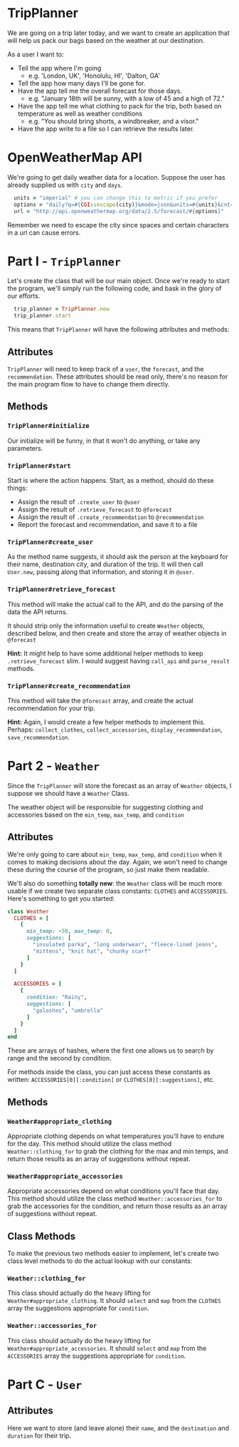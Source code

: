 

# TripPlanner

We are going on a trip later today, and we want to create an application that will help us pack our bags based on the weather at our destination.  

As a user I want to:
  - Tell the app where I'm going
    - e.g. 'London, UK', 'Honolulu, HI', 'Dalton, GA'
  - Tell the app how many days I'll be gone for.
  - Have the app tell me the overall forecast for those days.
    - e.g. "January 18th will be sunny, with a low of 45 and a high of 72."
  - Have the app tell me what clothing to pack for the trip, both based on temperature as well as weather conditions
    - e.g. "You should bring shorts, a windbreaker, and a visor."
  - Have the app write to a file so I can retrieve the results later.

# OpenWeatherMap API

We're going to get daily weather data for a location. Suppose the user has already supplied us with `city` and `days`.

```ruby
  units = "imperial" # you can change this to metric if you prefer
  options = "daily?q=#{CGI::escape(city)}&mode=json&units=#{units}&cnt=#{days}"
  url = "http://api.openweathermap.org/data/2.5/forecast/#{options}"
```

Remember we need to escape the city since spaces and certain characters in a url can cause errors.

# Part I - `TripPlanner`

Let's create the class that will be our main object.  Once we're ready to start the program, we'll simply run the following code, and bask in the glory of our efforts.

```ruby
  trip_planner = TripPlanner.new
  trip_planner.start
```

This means that `TripPlanner` will have the following attributes and methods:

## Attributes
`TripPlanner` will need to keep track of a `user`, the `forecast`, and the `recommendation`.  These attributes should be read only, there's no reason for the main program flow to have to change them directly.

## Methods

### `TripPlanner#initialize`
Our initialize will be funny, in that it won't do anything, or take any parameters.

### `TripPlanner#start`
Start is where the action happens.  Start, as a method, should do these things:
  - Assign the result of `.create_user` to `@user`
  - Assign the result of `.retrieve_forecast` to `@forecast`
  - Assign the result of `.create_recommendation` to `@recommendation`
  - Report the forecast and recommendation, and save it to a file

### `TripPlanner#create_user`
As the method name suggests, it should ask the person at the keyboard for their name, destination city, and duration of the trip.  It will then call `User.new`, passing along that information, and storing it in `@user`.

### `TripPlanner#retrieve_forecast`
This method will make the actual call to the API, and do the parsing of the data the API returns.  

It should strip only the information useful to create `Weather` objects, described below, and then create and store the array of weather objects in `@forecast`

**Hint:** It might help to have some additional helper methods to keep `.retrieve_forecast` slim.  I would suggest having `call_api` and `parse_result` methods.

### `TripPlanner#create_recommendation`
This method will take the `@forecast` array, and create the actual recommendation for your trip.  

**Hint:** Again, I would create a few helper methods to implement this.  Perhaps: `collect_clothes`, `collect_accessories`, `display_recommendation`, `save_recommendation`.

# Part 2 - `Weather`

Since the `TripPlanner` will store the forecast as an array of `Weather` objects, I suppose we should have a `Weather` Class.

The weather object will be responsible for suggesting clothing and accessories based on the `min_temp`, `max_temp`, and `condition`

## Attributes

We're only going to care about `min_temp`, `max_temp`, and `condition` when it comes to making decisions about the day.  Again, we won't need to change these during the course of the program, so just make them readable.

We'll also do something **totally new**: the `Weather` class will be much more usable if we create two separate class constants: `CLOTHES` and `ACCESSORIES`.  Here's something to get you started:  

```ruby
class Weather
  CLOTHES = [
    {
      min_temp: -50, max_temp: 0,
      suggestions: [
        "insulated parka", "long underwear", "fleece-lined jeans",
        "mittens", "knit hat", "chunky scarf"
      ]
    }
  ]

  ACCESSORIES = [
    {
      condition: "Rainy",
      suggestions: [
        "galoshes", "umbrella"
      ]
    }
  ]
end
```

These are arrays of hashes, where the first one allows us to search by range and the second by condition.  

For methods inside the class, you can just access these constants as written: `ACCESSORIES[0][:condition]` or `CLOTHES[0][:suggestions]`, etc.

## Methods

### `Weather#appropriate_clothing`
Appropriate clothing depends on what temperatures you'll have to endure for the day.  This method should utilize the class method `Weather::clothing_for` to grab the clothing for the max and min temps, and return those results as an array of suggestions without repeat.

### `Weather#appropriate_accessories`
Appropriate accessories depend on what conditions you'll face that day.  This method should utilize the class method `Weather::accessories_for` to grab the accessories for the condition, and return those results as an array of suggestions without repeat.

## Class Methods

To make the previous two methods easier to implement, let's create two class level methods to do the actual lookup with our constants:

### `Weather::clothing_for`
This class should actually do the heavy lifting for `Weather#appropriate_clothing`.  It should `select` and `map` from the `CLOTHES` array the suggestions appropriate for `condition`.

### `Weather::accessories_for`
This class should actually do the heavy lifting for `Weather#appropriate_accessories`.  It should `select` and `map` from the `ACCESSORIES` array the suggestions appropriate for `condition`.

# Part C - `User`

## Attributes
Here we want to store (and leave alone) their `name`, and the `destination` and `duration` for their trip.
